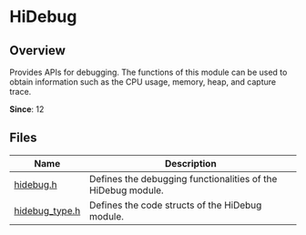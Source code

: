 # HiDebug

<!--Kit: Performance Analysis Kit-->
<!--Subsystem: HiviewDFX-->
<!--Owner: @hello_harmony; @yu_haoqiaida-->
<!--Designer: @kutcherzhou1-->
<!--Tester: @gcw_KuLfPSbe-->
<!--Adviser: @foryourself-->

## Overview

Provides APIs for debugging. The functions of this module can be used to obtain information such as the CPU usage, memory, heap, and capture trace.

**Since**: 12
## Files

| Name| Description|
| -- | -- |
| [hidebug.h](capi-hidebug-h.md) | Defines the debugging functionalities of the HiDebug module.|
| [hidebug_type.h](capi-hidebug-type-h.md) | Defines the code structs of the HiDebug module.|
